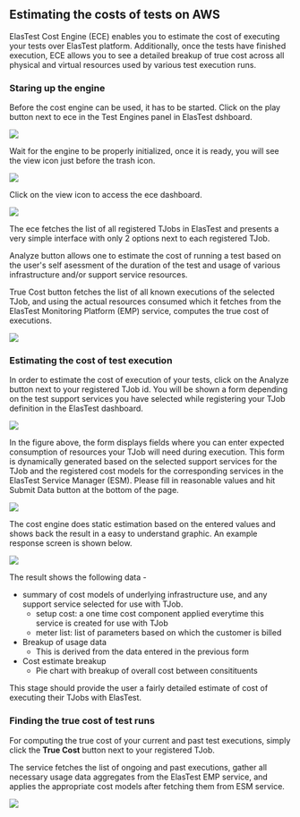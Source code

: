 <div class="range range-xs-left">
<div class="cell-xs-10 cell-lg-6 text-md-left inset-md-right-80 cell-lg-push-1 offset-top-50 offset-lg-top-0">
<h2 id="content" class="h1">Estimating the costs of tests on AWS</h2>
<div class="offset-top-30 offset-md-top-30">
</div>
</div>
</div>

ElasTest Cost Engine (ECE) enables you to estimate the cost of executing your tests over ElasTest platform. Additionally, once the tests have finished execution, ECE allows you to see a detailed breakup of true cost across all physical and virtual resources used by various test execution runs.

<h3 class="holder-subtitle link-top">Staring up the engine</h3>

Before the cost engine can be used, it has to be started. Click on the play button next to ece in the Test Engines panel in ElasTest dshboard.

<div class="docs-gallery inline-block">
    <a data-fancybox="gallery-1" href="/docs/test-services/images/ece/engines.png"><img class="img-responsive img-wellcome" src="/docs/test-services/images/ece/engines.png"/></a>
</div>

Wait for the engine to be properly initialized, once it is ready, you will see the view icon just before the trash icon.

<div class="docs-gallery inline-block">
    <a data-fancybox="gallery-1" href="/docs/test-services/images/ece/img02.png"><img class="img-responsive img-wellcome" src="/docs/test-services/images/ece/img02.png"/></a>
</div>

Click on the view icon to access the ece dashboard.

<div class="docs-gallery inline-block">
    <a data-fancybox="gallery-1" href="/docs/test-services/images/ece/img03.png"><img class="img-responsive img-wellcome" src="/docs/test-services/images/ece/img03.png"/></a>
</div>

The ece fetches the list of all registered TJobs in ElasTest and presents a very simple interface with only 2 options next to each registered TJob. 

Analyze button allows one to estimate the cost of running a test based on the user's self asessment of the duration of the test and usage of various infrastructure and/or support service resources.

True Cost button fetches the list of all known executions of the selected TJob, and using the actual resources consumed which it fetches from the ElasTest Monitoring Platform (EMP) service, computes the true cost of executions.

<div class="docs-gallery inline-block">
    <a data-fancybox="gallery-1" href="/docs/test-services/images/ece/img04.png"><img class="img-responsive img-wellcome" src="/docs/test-services/images/ece/img04.png"/></a>
</div>

<h3 class="holder-subtitle link-top">Estimating the cost of test execution</h3>

In order to estimate the cost of execution of your tests, click on the Analyze button next to your registered TJob id. You will be shown a form depending on the test support services you have selected while registering your TJob definition in the ElasTest dashboard.

<div class="docs-gallery inline-block">
    <a data-fancybox="gallery-1" href="/docs/test-services/images/ece/img05.png"><img class="img-responsive img-wellcome" src="/docs/test-services/images/ece/img05.png"/></a>
</div>

In the figure above, the form displays fields where you can enter expected consumption of resources your TJob will need during execution. This form is dynamically generated based on the selected support services for the TJob and the registered cost models for the corresponding services in the ElasTest Service Manager (ESM). Please fill in reasonable values and hit Submit Data button at the bottom of the page.

<div class="docs-gallery inline-block">
    <a data-fancybox="gallery-1" href="/docs/test-services/images/ece/img06.png"><img class="img-responsive img-wellcome" src="/docs/test-services/images/ece/img06.png"/></a>
</div>

The cost engine does static estimation based on the entered values and shows back the result in a easy to understand graphic. An example response screen is shown below.

<div class="docs-gallery inline-block">
    <a data-fancybox="gallery-1" href="/docs/test-services/images/ece/img07.png"><img class="img-responsive img-wellcome" src="/docs/test-services/images/ece/img07.png"/></a>
</div>

The result shows the following data -

* summary of cost models of underlying infrastructure use, and any support service selected for use with TJob.
  * setup cost: a one time cost component applied everytime this service is created for use with TJob
  * meter list: list of parameters based on which the customer is billed
* Breakup of usage data
  * This is derived from the data entered in the previous form
* Cost estimate breakup
  * Pie chart with breakup of overall cost between consitituents

This stage should provide the user a fairly detailed estimate of cost of executing their TJobs with ElasTest.

<h3 class="holder-subtitle link-top">Finding the true cost of test runs</h3>

For computing the true cost of your current and past test executions, simply click the **True Cost** button next to your registered TJob.

The service fetches the list of ongoing and past executions, gather all necessary usage data aggregates from the ElasTest EMP service, and applies the appropriate cost models after fetching them from ESM service.

<div class="docs-gallery inline-block">
    <a data-fancybox="gallery-1" href="/docs/test-services/images/ece/img08.png"><img class="img-responsive img-wellcome" src="/docs/test-services/images/ece/img08.png"/></a>
</div>